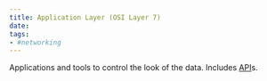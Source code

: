 ```yaml
---
title: Application Layer (OSI Layer 7)
date: 
tags:
- #networking
---
```


Applications and tools to control the look of the data. Includes [API](2020-10-11--17-01-13Z--api.md)s.

